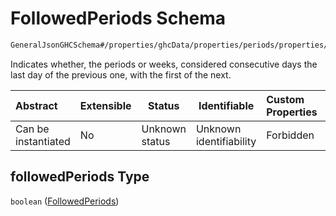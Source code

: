 # FollowedPeriods Schema

```txt
GeneralJsonGHCSchema#/properties/ghcData/properties/periods/properties/followedPeriods
```

Indicates whether, the periods or weeks, considered consecutive days the last day of the previous one, with the first of the next.


| Abstract            | Extensible | Status         | Identifiable            | Custom Properties | Additional Properties | Access Restrictions | Defined In                                                         |
| :------------------ | ---------- | -------------- | ----------------------- | :---------------- | --------------------- | ------------------- | ------------------------------------------------------------------ |
| Can be instantiated | No         | Unknown status | Unknown identifiability | Forbidden         | Allowed               | none                | [ghc.schema.json\*](../out/ghc.schema.json "open original schema") |

## followedPeriods Type

`boolean` ([FollowedPeriods](ghc-properties-ghcdata-properties-periods-properties-followedperiods.md))
